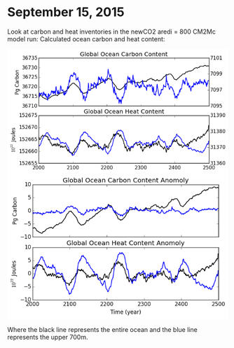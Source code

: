 # September 15, 2015

Look at carbon and heat inventories in the newCO2 aredi = 800 CM2Mc model run: 
Calculated ocean carbon and heat content: 

![](files/newCO2_control800_ohc_occ_09152015.png)
![](files/newCO2_control800_ohc_occ_anomoly_09152015.png)

Where the black line represents the entire ocean and the blue line represents the upper 700m.

